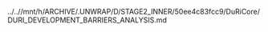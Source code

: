 ../..//mnt/h/ARCHIVE/.UNWRAP/D/STAGE2_INNER/50ee4c83fcc9/DuRiCore/DURI_DEVELOPMENT_BARRIERS_ANALYSIS.md
